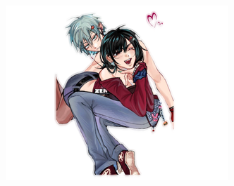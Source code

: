 <div align="center">
  
<img src="tartd.png" alt="me and">

<!---
tartd/tartd is a ✨ special ✨ repository because its `README.md` (this file) appears on your GitHub profile.
You can click the Preview link to take a look at your changes.
--->
